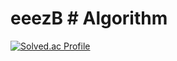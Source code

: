 # eeezB  # Algorithm
[![Solved.ac Profile](http://mazassumnida.wtf/api/v2/generate_badge?boj=dltlsql8389)](https://solved.ac/dltlsql8389/)
